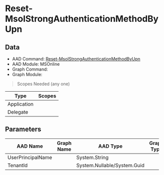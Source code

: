 # Reset-MsolStrongAuthenticationMethodByUpn

## Data

+ AAD Command: [Reset-MsolStrongAuthenticationMethodByUpn](https://docs.microsoft.com/en-us/powershell/module/MSOnline/Reset-MsolStrongAuthenticationMethodByUpn)
+ AAD Module: MSOnline
+ Graph Command: 
+ Graph Module: 

> Scopes Needed (any one)

|Type|Scopes|
|---|---|
|Application||
|Delegate||

## Parameters

|AAD Name|Graph Name|AAD Type|Graph Type|Infos|
|---|---|---|---|---|
|UserPrincipalName||System.String|||
|TenantId||System.Nullable/System.Guid|||

